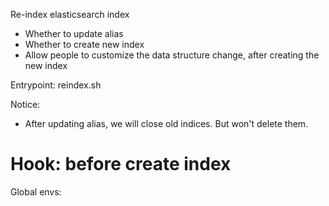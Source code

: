Re-index elasticsearch index

- Whether to update alias
- Whether to create new index
- Allow people to customize the data structure change, after creating the new index

Entrypoint: reindex.sh


Notice:
- After updating alias, we will close old indices. But won't delete them.

# Hook: before create index
Global envs:

